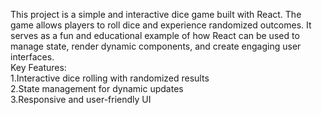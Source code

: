 This project is a simple and interactive dice game built with React. The game allows players to roll dice and experience randomized outcomes. It serves as a fun and educational example of how React can be used to manage state, render dynamic components, and create engaging user interfaces. <br>
Key Features:  <br>
1.Interactive dice rolling with randomized results <br>
2.State management for dynamic updates<br>
3.Responsive and user-friendly UI<br>
